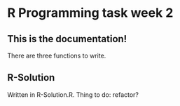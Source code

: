 # R Programming task week 2

## This is the documentation!

There are three functions to write.

## R-Solution

 Written in R-Solution.R. Thing to do: refactor?
